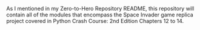 As I mentioned in my Zero-to-Hero Repository README, this repository will contain all of the modules that encompass the Space Invader game replica project covered in Python Crash Course: 2nd Edition Chapters 12 to 14.
